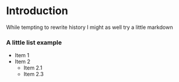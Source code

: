 # Introduction
While tempting to rewrite history I might as well try a little markdown

### A little list example
* Item 1
* Item 2
  - Item 2.1
  - Item 2.3
